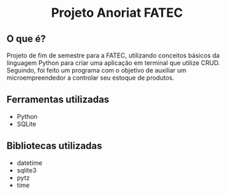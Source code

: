 # <p align="center"> Projeto Anoriat FATEC </p>

## O que é?
Projeto de fim de semestre para a FATEC, utilizando conceitos básicos da linguagem Python para criar uma aplicação em terminal que utilize CRUD. Seguindo, foi feito um programa
com o objetivo de auxiliar um microempreendedor a controlar seu estoque de produtos.

## Ferramentas utilizadas
- Python
- SQLite

## Bibliotecas utilizadas
- datetime
- sqlite3
- pytz
- time
